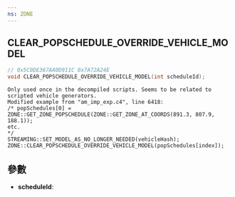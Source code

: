 ```yaml
---
ns: ZONE
---
```

## CLEAR_POPSCHEDULE_OVERRIDE_VEHICLE_MODEL

```c
// 0x5C0DE367AA0D911C 0x7A72A24E
void CLEAR_POPSCHEDULE_OVERRIDE_VEHICLE_MODEL(int scheduleId);
```

```
Only used once in the decompiled scripts. Seems to be related to scripted vehicle generators.  
Modified example from "am_imp_exp.c4", line 6418:  
/* popSchedules[0] = ZONE::GET_ZONE_POPSCHEDULE(ZONE::GET_ZONE_AT_COORDS(891.3, 807.9, 188.1));  
etc.  
*/  
STREAMING::SET_MODEL_AS_NO_LONGER_NEEDED(vehicleHash);  
ZONE::CLEAR_POPSCHEDULE_OVERRIDE_VEHICLE_MODEL(popSchedules[index]);  
```

## 參數
* **scheduleId**: 

